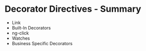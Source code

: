 # Decorator Directives - Summary

- Link
- Built-In Decorators
- ng-click
- Watches
- Business Specific Decorators